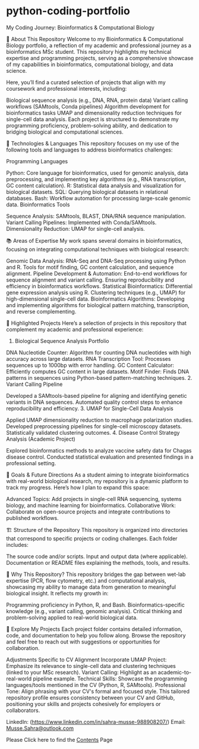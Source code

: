 # python-coding-portfolio
My Coding Journey: Bioinformatics & Computational Biology

📜 About This Repository
Welcome to my Bioinformatics & Computational Biology portfolio, a reflection of my academic and professional journey as a bioinformatics MSc student. This repository highlights my technical expertise and programming projects, serving as a comprehensive showcase of my capabilities in bioinformatics, computational biology, and data science.

Here, you’ll find a curated selection of projects that align with my coursework and professional interests, including:

Biological sequence analysis (e.g., DNA, RNA, protein data)
Variant calling workflows (SAMtools, Conda pipelines)
Algorithm development for bioinformatics tasks
UMAP and dimensionality reduction techniques for single-cell data analysis.
Each project is structured to demonstrate my programming proficiency, problem-solving ability, and dedication to bridging biological and computational sciences.

🧬 Technologies & Languages
This repository focuses on my use of the following tools and languages to address bioinformatics challenges:

Programming Languages

Python: Core language for bioinformatics, used for genomic analysis, data preprocessing, and implementing key algorithms (e.g., RNA transcription, GC content calculation).
R: Statistical data analysis and visualization for biological datasets.
SQL: Querying biological datasets in relational databases.
Bash: Workflow automation for processing large-scale genomic data.
Bioinformatics Tools

Sequence Analysis: SAMtools, BLAST, DNA/RNA sequence manipulation.
Variant Calling Pipelines: Implemented with Conda/SAMtools.
Dimensionality Reduction: UMAP for single-cell analysis.

📚 Areas of Expertise
My work spans several domains in bioinformatics, focusing on integrating computational techniques with biological research:

Genomic Data Analysis:
RNA-Seq and DNA-Seq processing using Python and R.
Tools for motif finding, GC content calculation, and sequence alignment.
Pipeline Development & Automation:
End-to-end workflows for sequence alignment and variant calling.
Ensuring reproducibility and efficiency in bioinformatics workflows.
Statistical Bioinformatics:
Differential gene expression analysis using R.
Clustering techniques (e.g., UMAP) for high-dimensional single-cell data.
Bioinformatics Algorithms:
Developing and implementing algorithms for biological pattern matching, transcription, and reverse complementing.

🚀 Highlighted Projects
Here’s a selection of projects in this repository that complement my academic and professional experience:

1. Biological Sequence Analysis Portfolio

DNA Nucleotide Counter: Algorithm for counting DNA nucleotides with high accuracy across large datasets.
RNA Transcription Tool: Processes sequences up to 1000bp with error handling.
GC Content Calculator: Efficiently computes GC content in large datasets.
Motif Finder: Finds DNA patterns in sequences using Python-based pattern-matching techniques.
2. Variant Calling Pipeline

Developed a SAMtools-based pipeline for aligning and identifying genetic variants in DNA sequences.
Automated quality control steps to enhance reproducibility and efficiency.
3. UMAP for Single-Cell Data Analysis

Applied UMAP dimensionality reduction to macrophage polarization studies.
Developed preprocessing pipelines for single-cell microscopy datasets.
Statistically validated clustering outcomes.
4. Disease Control Strategy Analysis (Academic Project)

Explored bioinformatics methods to analyze vaccine safety data for Chagas disease control.
Conducted statistical evaluation and presented findings in a professional setting.

🌱 Goals & Future Directions
As a student aiming to integrate bioinformatics with real-world biological research, my repository is a dynamic platform to track my progress. Here’s how I plan to expand this space:

Advanced Topics: Add projects in single-cell RNA sequencing, systems biology, and machine learning for bioinformatics.
Collaborative Work: Collaborate on open-source projects and integrate contributions to published workflows.

🏗 Structure of the Repository
This repository is organized into directories that correspond to specific projects or coding challenges. Each folder includes:

The source code and/or scripts.
Input and output data (where applicable).
Documentation or README files explaining the methods, tools, and results.

🌟 Why This Repository?
This repository bridges the gap between wet-lab expertise (PCR, flow cytometry, etc.) and computational analysis, showcasing my ability to manage data from generation to meaningful biological insight. It reflects my growth in:

Programming proficiency in Python, R, and Bash.
Bioinformatics-specific knowledge (e.g., variant calling, genomic analysis).
Critical thinking and problem-solving applied to real-world biological data.

🔗 Explore My Projects
Each project folder contains detailed information, code, and documentation to help you follow along. Browse the repository and feel free to reach out with suggestions or opportunities for collaboration.

Adjustments Specific to CV Alignment
Incorporate UMAP Project: Emphasize its relevance to single-cell data and clustering techniques (linked to your MSc research).
Variant Calling: Highlight as an academic-to-real-world pipeline example.
Technical Skills: Showcase the programming languages/tools mentioned in the CV (Python, R, SAMtools).
Professional Tone: Align phrasing with your CV's formal and focused style.
This tailored repository profile ensures consistency between your CV and GitHub, positioning your skills and projects cohesively for employers or collaborators.

LinkedIn: (https://www.linkedin.com/in/sahra-musse-988908207/)
Email: Musse.Sahra@outlook.com

Please Click here to find the [Contents](https://github.com/Musses09/python-coding-portfolio/blob/main/content.md) Page
